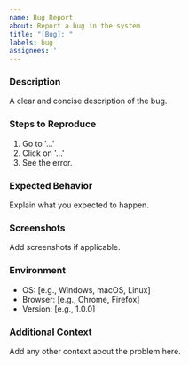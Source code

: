 ```yaml
---
name: Bug Report
about: Report a bug in the system
title: "[Bug]: "
labels: bug
assignees: ''
---
```


### Description
A clear and concise description of the bug.

### Steps to Reproduce
1. Go to '...'
2. Click on '...'
3. See the error.

### Expected Behavior
Explain what you expected to happen.

### Screenshots
Add screenshots if applicable.

### Environment
- OS: [e.g., Windows, macOS, Linux]
- Browser: [e.g., Chrome, Firefox]
- Version: [e.g., 1.0.0]

### Additional Context
Add any other context about the problem here.
